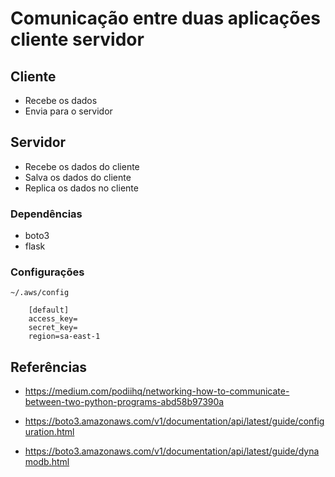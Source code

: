 # Comunicação entre duas aplicações cliente servidor 

## Cliente
 - Recebe os dados
 - Envia para o servidor
 
## Servidor
 - Recebe os dados do cliente
 - Salva os dados do cliente 
 - Replica os dados no cliente

### Dependências
- boto3
- flask

### Configurações
    
    ~/.aws/config

        [default]
        access_key=
        secret_key=
        region=sa-east-1
 
## Referências

- https://medium.com/podiihq/networking-how-to-communicate-between-two-python-programs-abd58b97390a

- https://boto3.amazonaws.com/v1/documentation/api/latest/guide/configuration.html

- https://boto3.amazonaws.com/v1/documentation/api/latest/guide/dynamodb.html